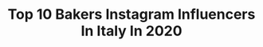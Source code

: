 ---
title: Top 10 Bakers Instagram Influencers In Italy In 2020
description: >-
  Find top bakers Instagram influencers in Italy in 2020. Most popular hashtags: #foodphotography #thebakefeed #f52grams #foodfluffer.
platform: Instagram
hits: 286
text_top: See the best Instagram accounts on inBeat.
text_bottom: Our search engine aggregates 286 Instagram influencers like this in Italy for you to pitch.
profiles:
  - username: "giggiuzzo"
    fullname: >-
      GIGI
    bio: >-
      Italian Home Baker Sourdough addicted
    location: "Italy"
    followers: 5984
    engagement: 1617
    commentsToLikes: 0.149795
    id: ck8tcceosz0x10j78o88vd740
    verified: false
    hashtags: "#margherita, #naturallevain, #breadmaker, #f52grams"
  - username: "ackyart"
    fullname: >-
      angela de santis
    bio: >-
      food photographer | pastry & bread baker | recipe & content creator | sourdough addicted #lovinfoodphotography 📩angeladesafood@gmail.com Recipes 👇🏻
    location: "Italy"
    followers: 12380
    engagement: 795
    commentsToLikes: 0.171542
    id: ck8t79kdyg1eh0j789b6xts54
    verified: false
    hashtags: "#foodfluffer, #moussealcioccolato, #f52food, #bakeandshare"
  - username: "ilragazzochecucina"
    fullname: >-
      
    bio: >-
      📍Abruzzo, Italy | 29 y.o. 📸Foodstagrammer 🍰Serial baker 📩 ilragazzochecucina@yahoo.com or DM 💻 MY WEBSITE⬇️
    location: "Italy"
    followers: 13010
    engagement: 671
    commentsToLikes: 0.084159
    id: ck6u3jgeey5550j71u8uemoc4
    verified: false
    hashtags: "#littlestoriesofmykitchen, #lowcostemotion, #ifpgallery, #naturalliving"
  - username: "panelibrinuvole"
    fullname: >-
      Alice Del Re
    bio: >-
      email 📩 alicedelre@gmail.com Food photographer | Food writer | Serial baker Firenze based
    location: "Italy"
    followers: 32113
    engagement: 306
    commentsToLikes: 0.182957
    id: ck5q4xu9zqn9g0i11deeagnva
    verified: false
    hashtags: "#beautifulfood, #ilovebaking, #beautifuldessert, #foodstylelovers"
  - username: "charlotteandchocolate"
    fullname: >-
      CARLOTTA Z. | Baker・Food Photo
    bio: >-
      Baker, Food Stylist & Photographer 🇮🇹 + 🇬🇧 Per collaborazioni DM o email: ✉ info@charlotteandchocolate.com Qui il link alle ricette 👇
    location: "Italy"
    followers: 2585
    engagement: 1419
    commentsToLikes: 0.131896
    id: ckaork68lnlnv0i78pu1z1guj
    verified: false
    hashtags: "#shootmysandwich, #summerfood, #thecookfeed, #summervibes"
  - username: "madewithsourdough"
    fullname: >-
      Jessica | Made With Sourdough
    bio: >-
      Hello, I’m @jessicacorradini! Sourdough baker from Verona (Italy). Read my interview for CNN. DM for collabs or lectures! DM per collab o lezioni! 🥖🥯🍞
    location: "Italy"
    followers: 24611
    engagement: 336
    commentsToLikes: 0.029529
    id: ck8tb8c4xup2m0j78p0ac2va3
    verified: false
    hashtags: "#surdejsbr, #breadbosses, #lievitomadre, #madewithsourdough"
  - username: "srubee"
    fullname: >-
      Sruti Nakul
    bio: >-
      Animal Lover | Chef / Baker | Television Host | Leo Our YouTube channel 👇🏼 #khulbeetails #nakkhulsrubee #khulbee
    location: "Italy"
    followers: 74004
    engagement: 1352
    commentsToLikes: 0.003430
    id: ck14hwkvschtq0i19dmgqmk9j
    verified: true
    hashtags: "#smol, #photooftheday, #throwback, #khulbee"
  - username: "earth.wind.and.flour"
    fullname: >-
      Adrien Lopez
    bio: >-
      📍Lausanne, Switzerland 🇨🇭 💼 Sous-Chef @montheron_auberge 👨‍🍳🍴 🥖 Home baker ✉️ Earth.wind.and.flour.baker@gmail.com 🏃🏼‍♂️ Trail runner
    location: "Italy"
    followers: 4010
    engagement: 1392
    commentsToLikes: 0.013844
    id: ckf5lf79tpcwq0j2327wa9o9i
    verified: false
    hashtags: "#artisanbread, #baker, #switzerland, #instafood"
  - username: "healthylittlecravings"
    fullname: >-
      Roberta ~ HLC
    bio: >-
      • Professional food photographer • Expect w͟h͟o͟l͟e͟s͟o͟m͟e͟ ͟f͟o͟o͟d͟, a bit of i͟n͟d͟u͟l͟g͟e͟n͟c͟e͟. And cat Denver🐱 📸DM for 1:1 Coaching sessions
    location: "Italy"
    followers: 32248
    engagement: 404
    commentsToLikes: 0.064750
    id: ck0tyf7kpmk6p0i192utu6xg6
    verified: false
    hashtags: "#thatauthenticfeeling, #theweekoninstagram, #cookinglight, #foodblogfeed"
  - username: "devils.bakery"
    fullname: >-
      Devil's Bakery
    bio: >-
      Ricette + Tips & Tricks + Food Story Pasticceria Classica Moderna e Vegan + Cocktails
    location: "Italy"
    followers: 3185
    engagement: 798
    commentsToLikes: 0.127887
    id: ckaozvyjznnbw0i78x8e38pl1
    verified: false
    hashtags: "#baker, #pasticceriacreativa, #frolla, #merenda"
---